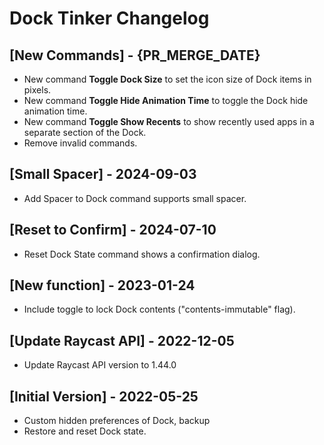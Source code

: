 # Dock Tinker Changelog

## [New Commands] - {PR_MERGE_DATE}

- New command **Toggle Dock Size** to set the icon size of Dock items in pixels.
- New command **Toggle Hide Animation Time** to toggle the Dock hide animation time.
- New command **Toggle Show Recents** to show recently used apps in a separate section of the Dock.
- Remove invalid commands.

## [Small Spacer] - 2024-09-03

- Add Spacer to Dock command supports small spacer.

## [Reset to Confirm] - 2024-07-10

- Reset Dock State command shows a confirmation dialog.

## [New function] - 2023-01-24

- Include toggle to lock Dock contents ("contents-immutable" flag).

## [Update Raycast API] - 2022-12-05

- Update Raycast API version to 1.44.0

## [Initial Version] - 2022-05-25

- Custom hidden preferences of Dock, backup
- Restore and reset Dock state.
